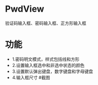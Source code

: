 # PwdView
验证码输入框、密码输入框、正方形输入框
# 功能
  - 1.密码明文模式，样式包括线和方形
- 2.设置输入框选中和非选中状态的颜色
- 3.设置默认弹出键盘，数字键盘和字母键盘
- 4.输入框尺寸
#截图
